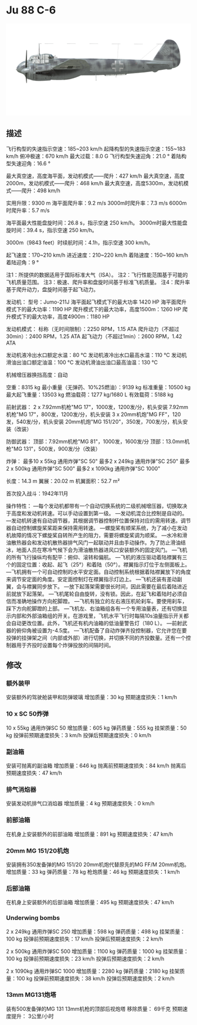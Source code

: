 ﻿# Ju 88 C-6

![ju88c6](../images/ju88c6.png)

## 描述

飞行构型的失速指示空速：185~203 km/h
起降构型的失速指示空速：155~183 km/h
俯冲极速：670 km/h
最大过载：8.0 G
飞行构型失速迎角：21.0 °
着陆构型失速迎角：16.6 °

最大真空速，高度海平面，发动机模式——爬升：427 km/h
最大真空速，高度2000m，发动机模式——爬升：468 km/h
最大真空速，高度5300m，发动机模式——爬升：498 km/h

实用升限：9300 m
海平面爬升率：9.2 m/s
3000m时爬升率：7.3 m/s
6000m时爬升率：5.7 m/s

海平面最大性能盘旋时间：26.8 s，指示空速 250 km/h。
3000m时最大性能盘旋时间：39.4 s，指示空速 250 km/h。

3000m（9843 feet）时续航时间：4.1h，指示空速 300 km/h。

起飞速度：170~210 km/h
进近速度：210~220 km/h
着陆速度：150~160 km/h
着陆迎角：9 °

注1：所提供的数据适用于国际标准大气（ISA）。
注2：飞行性能范围基于可能的飞机质量范围。
注3：极速、爬升率和盘旋时间基于标准飞机质量。
注4：爬升率基于爬升动力，盘旋时间基于起飞动力。

发动机：
型号：Jumo-211J
海平面起飞模式下的最大功率 1420 HP
海平面爬升模式下的最大功率：1190 HP
爬升模式下的最大功率，高度1500m：1260 HP
爬升模式下的最大功率，高度4900m：1180 HP

发动机模式：
标称（无时间限制）：2250 RPM，1.15 ATA
爬升动力（不超过30min）：2400 RPM，1.25 ATA
起飞动力（不超过1min）：2600 RPM，1.42 ATA

发动机液冷出水口额定水温：80 °C
发动机液冷出水口最高水温：110 °C
发动机滑油出油口额定油温：100 °C
发动机滑油出油口最高油温：130 °C

机械增压器换挡高度：自动 

空重：8315 kg
最小重量（无弹药、10%25燃油）：9139 kg
标准重量：10500 kg
最大起飞重量：13503 kg
燃油载荷：1277 kg/1680 L
有效载荷：5188 kg


前射武器：
2 x 7.92mm机枪"MG 17"，1000发，1200发/分，机头安装
7.92mm机枪"MG 17"，800发，1200发/分，机头安装
3 x 20mm机炮"MG FF"，120发，540发/分，机头安装
20mm机炮"MG 151/20"，350发，700发/分，机头安装（改装）

防御武器：
顶部：7.92mm机枪"MG 81"，1000发，1600发/分
顶部：13.0mm机枪"MG 131"，500发，900发/分（改装）

炸弹：
最多10 x 55kg 通用炸弹"SC 50"
最多2 x 249kg 通用炸弹"SC 250"
最多2 x 500kg 通用炸弹"SC 500"
最多2 x 1090kg 通用炸弹"SC 1000"

长度：14.3 m
翼展：20.02 m
机翼面积：52.7 m²

首次投入战斗：1942年11月

操作特性：
—每个发动机都带有一个自动切换系统的二级机械增压器，切换取决于高度和发动机转速。可以手动设置到第一级。
—发动机混合比控制是自动的。
—发动机转速有自动调节器，其根据调节器控制杆位置保持对应的需用转速。调节器自动控制螺旋桨桨距来保持需用转速。
—螺旋桨有顺桨系统，为了减小在发动机故障的情况下螺旋桨自转所产生的阻力，需要将螺旋桨调为顺桨。
—水冷和滑油散热器会和发动机散热器排气风门一起联动并且由手动操作。为了防止滑油结冰，地面人员在寒冷气候下会为滑油散热器进风口安装额外的固定风门。
—飞机的所有飞行操纵均有配平：俯仰、滚转和偏航。
—飞机的液压驱动着陆襟翼有三个的固定位置：收起、起飞（25°）和着陆（50°）。襟翼指示灯位于左侧面板上。
—飞机拥有一个可自动控制的水平安定面。自动控制系统根据着陆襟翼放下的角度来调节安定面的角度。安定面控制灯在襟翼指示灯边上。
—飞机还装有差动副翼，会与襟翼同步放下。
—放下起落架需要很长时间，因此需要在最后着陆进近前就放下起落架。
—飞机尾轮自由旋转，没有锁。因此，在起飞和着陆时必须自信而准确地操作方向舵脚蹬。
—飞机有独立的左右液压机轮刹车。要使用刹车，踩下方向舵脚蹬的上部。
—飞机左、右油箱组各有一个专用油量表，还有切换显示内部和外部油箱组的开关。在游戏里，飞机水平飞行时每隔10s油量指示开关都会自动更改位置。此外，飞机还有机内油箱的低油量警告灯（180 L）。
—前射武器的俯仰角被设置为-4.5度。
—飞机配备了自动炸弹齐投控制器，它允许您在要投弹的挂弹架之间（内部或外部）进行切换，并切换不同的齐投数量。还有一个控制器用于齐投时设置每个炸弹投放的间隔时间。

## 修改


### 额外装甲

安装额外的驾驶舱装甲和防弹玻璃
增加质量：30 kg
预期速度损失：1 km/h

### 10 x SC 50炸弹

10 x 55kg 通用炸弹SC 50
增加质量：605 kg
弹药质量：555 kg
挂架质量：50 kg
投弹前预期速度损失：3 km/h
投弹后预期速度损失：0 km/h

### 副油箱

安装可抛离的副油箱
增加质量：646 kg
抛离前预期速度损失：84 km/h
抛离后预期速度损失：47 km/h

### 排气消焰器

安装发动机排气口消焰器
增加质量：4 kg
预期速度损失：0 km/h

### 前部油箱

在机身上安装额外的前部油箱
增加质量：891 kg
预期速度损失：47 km/h

### 20mm MG 151/20机炮

安装拥有350发备弹的MG 151/20 20mm机炮代替原先的MG FF/M 20mm机炮。
增加质量：33 kg
弹药质量：78 kg
枪炮质量：46 kg
预期速度损失：1 km/h

### 后部油箱

在机身上安装额外的后部油箱
增加质量：495 kg
预期速度损失：47 km/h

### Underwing bombs

2 x 249kg 通用炸弹SC 250
增加质量：598 kg
弹药质量：498 kg
挂架质量：100 kg
投弹前预期速度损失：17 km/h
投弹后预期速度损失：2 km/h

2 x 500kg 通用炸弹SC 500
增加质量：1100 kg
弹药质量：1000 kg
挂架质量：100 kg
投弹前预期速度损失：23 km/h
投弹后预期速度损失：2 km/h

2 x 1090kg 通用炸弹SC 1000
增加质量：2280 kg
弹药质量：2180 kg
挂架质量：100 kg
投弹前预期速度损失：38 km/h
投弹后预期速度损失：2 km/h

### 13mm MG131炮塔

装有500发备弹的MG 131 13mm机枪的顶部后视炮塔
移除质量： 69千克
预期速度提升： 3公里/小时